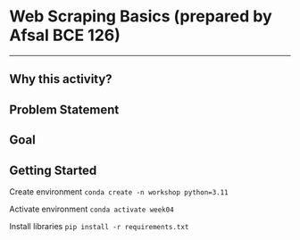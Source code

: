 # Web Scraping Basics (prepared by Afsal BCE 126)

___
## Why this activity?




## Problem Statement




## Goal




## Getting Started
Create environment
`conda create -n workshop python=3.11`

Activate environment
`conda activate week04`

Install libraries
`pip install -r requirements.txt`
